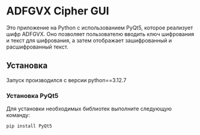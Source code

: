 # ADFGVX Cipher GUI

Это приложение на Python с использованием PyQt5, которое реализует шифр ADFGVX. 
Оно позволяет пользователю вводить ключ шифрования и текст для шифрования, а затем отображает зашифрованный и расшифрованный текст.

## Установка
Запуск производился с версии python==3.12.7

### Установка PyQt5

Для установки необходимых библиотек выполните следующую команду:

```bash
pip install PyQt5
